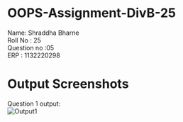 # OOPS-Assignment-DivB-25 <br>
Name: Shraddha Bharne <br>
Roll No : 25  <br>
Question no :05  <br>
ERP : 1132220298  <br>
# Output Screenshots  <br>
Question 1 output:  <br>
![Output1](https://user-images.githubusercontent.com/115204944/203102032-b6d679f2-8101-4b46-b05f-8479ab204871.png)
